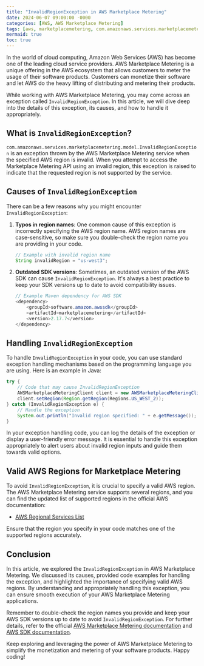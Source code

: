 ```yaml
---
title: "InvalidRegionException in AWS Marketplace Metering"
date: 2024-06-07 09:00:00 -0000
categories: [AWS, AWS Marketplace Metering]
tags: [aws, marketplacemetering, com.amazonaws.services.marketplacemetering.model]
mermaid: true
toc: true
---
```



In the world of cloud computing, Amazon Web Services (AWS) has become one of the leading cloud service providers. AWS Marketplace Metering is a unique offering in the AWS ecosystem that allows customers to meter the usage of their software products. Customers can monetize their software and let AWS do the heavy lifting of distributing and metering their products.

While working with AWS Marketplace Metering, you may come across an exception called `InvalidRegionException`. In this article, we will dive deep into the details of this exception, its causes, and how to handle it appropriately.

## What is `InvalidRegionException`?

`com.amazonaws.services.marketplacemetering.model.InvalidRegionException` is an exception thrown by the AWS Marketplace Metering service when the specified AWS region is invalid. When you attempt to access the Marketplace Metering API using an invalid region, this exception is raised to indicate that the requested region is not supported by the service.

## Causes of `InvalidRegionException`

There can be a few reasons why you might encounter `InvalidRegionException`:

1. **Typos in region names**: One common cause of this exception is incorrectly specifying the AWS region name. AWS region names are case-sensitive, so make sure you double-check the region name you are providing in your code.
 
    ```java
    // Example with invalid region name
    String invalidRegion = "us-west3";
    ```
    
2. **Outdated SDK versions**: Sometimes, an outdated version of the AWS SDK can cause `InvalidRegionException`. It's always a best practice to keep your SDK versions up to date to avoid compatibility issues.
 
    ```java
    // Example Maven dependency for AWS SDK
    <dependency>
        <groupId>software.amazon.awssdk</groupId>
        <artifactId>marketplacemetering</artifactId>
        <version>2.17.7</version>
    </dependency>
    ```

## Handling `InvalidRegionException`

To handle `InvalidRegionException` in your code, you can use standard exception handling mechanisms based on the programming language you are using. Here is an example in Java:

```java
try {
    // Code that may cause InvalidRegionException
    AWSMarketplaceMeteringClient client = new AWSMarketplaceMeteringClient();
    client.setRegion(Region.getRegion(Regions.US_WEST_2));
} catch (InvalidRegionException e) {
    // Handle the exception
    System.out.println("Invalid region specified: " + e.getMessage());
}
```

In your exception handling code, you can log the details of the exception or display a user-friendly error message. It is essential to handle this exception appropriately to alert users about invalid region inputs and guide them towards valid options.

## Valid AWS Regions for Marketplace Metering

To avoid `InvalidRegionException`, it is crucial to specify a valid AWS region. The AWS Marketplace Metering service supports several regions, and you can find the updated list of supported regions in the official AWS documentation:

- [AWS Regional Services List](https://aws.amazon.com/about-aws/global-infrastructure/regional-product-services/)

Ensure that the region you specify in your code matches one of the supported regions accurately.

## Conclusion

In this article, we explored the `InvalidRegionException` in AWS Marketplace Metering. We discussed its causes, provided code examples for handling the exception, and highlighted the importance of specifying valid AWS regions. By understanding and appropriately handling this exception, you can ensure smooth execution of your AWS Marketplace Metering applications.

Remember to double-check the region names you provide and keep your AWS SDK versions up to date to avoid `InvalidRegionException`. For further details, refer to the official [AWS Marketplace Metering documentation](https://docs.aws.amazon.com/marketplacemetering/latest/APIReference/) and [AWS SDK documentation](https://docs.aws.amazon.com/sdk-for-java/latest/developer-guide/welcome.html).

Keep exploring and leveraging the power of AWS Marketplace Metering to simplify the monetization and metering of your software products. Happy coding!